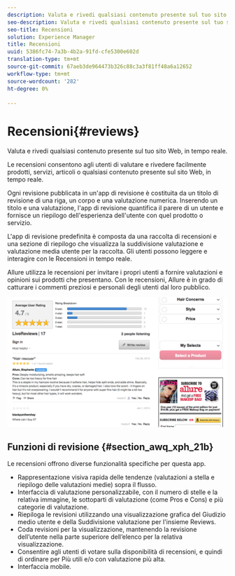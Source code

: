 ```yaml
---
description: Valuta e rivedi qualsiasi contenuto presente sul tuo sito Web, in tempo reale.
seo-description: Valuta e rivedi qualsiasi contenuto presente sul tuo sito Web, in tempo reale.
seo-title: Recensioni
solution: Experience Manager
title: Recensioni
uuid: 5386fc74-7a3b-4b2a-91fd-cfe5300e602d
translation-type: tm+mt
source-git-commit: 67aeb3de964473b326c88c3a3f81ff48a6a12652
workflow-type: tm+mt
source-wordcount: '282'
ht-degree: 0%

---
```



# Recensioni{#reviews}

Valuta e rivedi qualsiasi contenuto presente sul tuo sito Web, in tempo reale.

Le recensioni consentono agli utenti di valutare e rivedere facilmente prodotti, servizi, articoli o qualsiasi contenuto presente sul sito Web, in tempo reale.

Ogni revisione pubblicata in un&#39;app di revisione è costituita da un titolo di revisione di una riga, un corpo e una valutazione numerica. Inserendo un titolo e una valutazione, l&#39;app di revisione quantifica il parere di un utente e fornisce un riepilogo dell&#39;esperienza dell&#39;utente con quel prodotto o servizio.

L&#39;app di revisione predefinita è composta da una raccolta di recensioni e una sezione di riepilogo che visualizza la suddivisione valutazione e valutazione media utente per la raccolta. Gli utenti possono leggere e interagire con le Recensioni in tempo reale.

Allure utilizza le recensioni per invitare i propri utenti a fornire valutazioni e opinioni sui prodotti che presentano. Con le recensioni, Allure è in grado di catturare i commenti preziosi e personali degli utenti dal loro pubblico.

![](assets/ReviewsAllure.png)

## Funzioni di revisione {#section_awq_xph_21b}

Le recensioni offrono diverse funzionalità specifiche per questa app.

* Rappresentazione visiva rapida delle tendenze (valutazioni a stella e riepilogo delle valutazioni medie) sopra il flusso.
* Interfaccia di valutazione personalizzabile, con il numero di stelle e la relativa immagine, le sottoparti di valutazione (come Pros e Cons) e più categorie di valutazione.
* Riepiloga le revisioni utilizzando una visualizzazione grafica del Giudizio medio utente e della Suddivisione valutazione per l&#39;insieme Reviews.
* Coda revisioni per la visualizzazione, mantenendo la revisione dell’utente nella parte superiore dell’elenco per la relativa visualizzazione.
* Consentire agli utenti di votare sulla disponibilità di recensioni, e quindi di ordinare per Più utili e/o con valutazione più alta.
* Interfaccia mobile.

